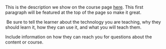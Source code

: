 This is the description we show on the course page [here](https://lab.github.com/jugurtamontalvao/plain-visualization-algorithm-(pva)). This first paragraph will be featured at the top of the page so make it great.
​

​
Be sure to tell the learner about the technology you are teaching, why they should learn it, how they can use it, and what you will teach them.
​


Include information on how they can reach you for questions about the content or course. 